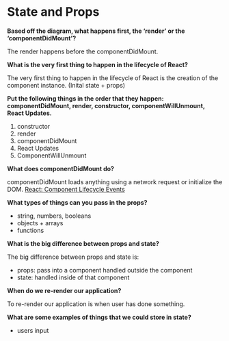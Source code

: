 # State and Props

__Based off the diagram, what happens first, the ‘render’ or the ‘componentDidMount’?__

The render happens before the componentDidMount.

__What is the very first thing to happen in the lifecycle of React?__

The very first thing to happen in the lifecycle of React is the creation of the component instance. (Inital state + props)

__Put the following things in the order that they happen: componentDidMount, render, constructor, componentWillUnmount, React Updates.__

1. constructor
2. render
3. componentDidMount
4. React Updates
5. ComponentWillUnmount

__What does componentDidMount do?__

componentDidMount loads anything using a network request or initialize the DOM.
[React: Component Lifecycle Events](https://medium.com/@joshuablankenshipnola/react-component-lifecycle-events-cb77e670a093)

__What types of things can you pass in the props?__

- string, numbers, booleans
- objects + arrays
- functions

__What is the big difference between props and state?__

The big difference between props and state is:

- props: pass into a component
handled outside the component
- state: handled inside of that component

__When do we re-render our application?__

To re-render our application is when user has done something.

__What are some examples of things that we could store in state?__

- users input

